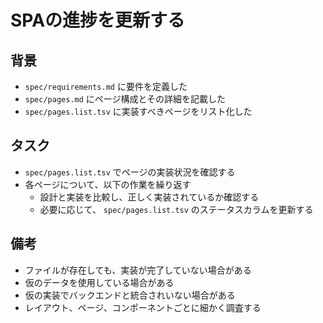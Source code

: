 # SPAの進捗を更新する

## 背景

- `spec/requirements.md` に要件を定義した
- `spec/pages.md` にページ構成とその詳細を記載した
- `spec/pages.list.tsv` に実装すべきページをリスト化した

## タスク

- `spec/pages.list.tsv` でページの実装状況を確認する
- 各ページについて、以下の作業を繰り返す
    - 設計と実装を比較し、正しく実装されているか確認する
    - 必要に応じて、 `spec/pages.list.tsv` のステータスカラムを更新する

## 備考

- ファイルが存在しても、実装が完了していない場合がある
- 仮のデータを使用している場合がある
- 仮の実装でバックエンドと統合されいない場合がある
- レイアウト、ページ、コンポーネントごとに細かく調査する

